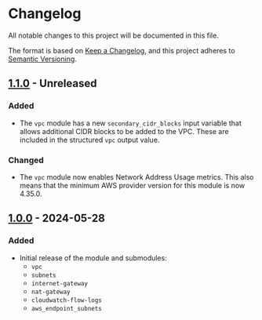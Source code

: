 # Changelog
All notable changes to this project will be documented in this file.

The format is based on [Keep a Changelog](https://keepachangelog.com/en/1.0.0/),
and this project adheres to [Semantic Versioning](https://semver.org/spec/v2.0.0.html).

## [1.1.0] - Unreleased
### Added

- The `vpc` module has a new `secondary_cidr_blocks` input variable that allows additional CIDR blocks to be added to the VPC.
  These are included in the structured `vpc` output value.
  
### Changed

- The `vpc` module now enables Network Address Usage metrics. This also means that the minimum AWS provider version for this module is now 4.35.0.

## [1.0.0] - 2024-05-28
### Added

- Initial release of the module and submodules:
  - `vpc`
  - `subnets`
  - `internet-gateway`
  - `nat-gateway`
  - `cloudwatch-flow-logs`
  - `aws_endpoint_subnets`

[1.1.0]: https://github.com/dflook/terraform-aws-vpc-network/compare/v1.0.0...v1.1.0
[1.0.0]: https://github.com/dflook/terraform-aws-vpc-network/tree/v1.0.0
